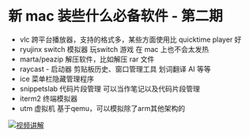 # 新 mac 装些什么必备软件 - 第二期

* vlc 跨平台播放器，支持的格式多，某些方面使用比 quicktime player 好
* ryujinx switch 模拟器 玩switch 游戏 在 mac 上也不会太发热
* marta/peazip 解压软件，比如解压 rar 文件
* raycast - 启动器 剪贴板历史、窗口管理工具 划词翻译 AI 等等
* ice 菜单栏隐藏管理程序
* snippetslab 代码片段管理 可以当作笔记以及代码片段管理
* iterm2 终端模拟器
* utm 虚拟机 基于qemu，可以模拟除了arm其他架构的


[![视频讲解](https://img.youtube.com/vi/K-_4okXmX3Q/0.jpg)](https://www.youtube.com/watch?v=K-_4okXmX3Q)
